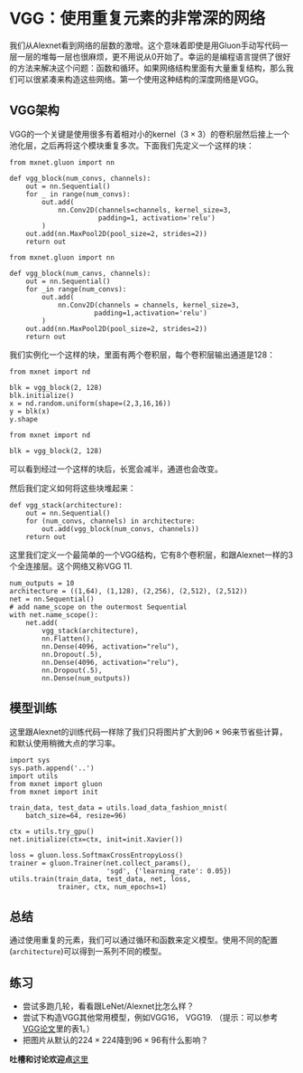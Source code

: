 # VGG：使用重复元素的非常深的网络

我们从Alexnet看到网络的层数的激增。这个意味着即使是用Gluon手动写代码一层一层的堆每一层也很麻烦，更不用说从0开始了。幸运的是编程语言提供了很好的方法来解决这个问题：函数和循环。如果网络结构里面有大量重复结构，那么我们可以很紧凑来构造这些网络。第一个使用这种结构的深度网络是VGG。

## VGG架构

VGG的一个关键是使用很多有着相对小的kernel（$3\times 3$）的卷积层然后接上一个池化层，之后再将这个模块重复多次。下面我们先定义一个这样的块：

```{.python .input}
from mxnet.gluon import nn

def vgg_block(num_convs, channels):
    out = nn.Sequential()
    for _ in range(num_convs):
        out.add(
            nn.Conv2D(channels=channels, kernel_size=3,
                      padding=1, activation='relu')
        )
    out.add(nn.MaxPool2D(pool_size=2, strides=2))
    return out
```

```{.python .input}
from mxnet.gluon import nn

def vgg_block(num_canvs, channels):
    out = nn.Sequential()
    for _in range(num_convs):
        out.add(
            nn.Conv2D(channels = channels, kernel_size=3,
                     padding=1,activation='relu')
        )
    out.add(nn.MaxPool2D(pool_size=2, strides=2))
    return out
```

我们实例化一个这样的块，里面有两个卷积层，每个卷积层输出通道是128：

```{.python .input}
from mxnet import nd

blk = vgg_block(2, 128)
blk.initialize()
x = nd.random.uniform(shape=(2,3,16,16))
y = blk(x)
y.shape
```

```{.python .input}
from mxnet import nd

blk = vgg_block(2, 128)
```

可以看到经过一个这样的块后，长宽会减半，通道也会改变。

然后我们定义如何将这些块堆起来：

```{.python .input}
def vgg_stack(architecture):
    out = nn.Sequential()
    for (num_convs, channels) in architecture:
        out.add(vgg_block(num_convs, channels))
    return out
```

这里我们定义一个最简单的一个VGG结构，它有8个卷积层，和跟Alexnet一样的3个全连接层。这个网络又称VGG 11.

```{.python .input}
num_outputs = 10
architecture = ((1,64), (1,128), (2,256), (2,512), (2,512))
net = nn.Sequential()
# add name_scope on the outermost Sequential
with net.name_scope():
    net.add(
        vgg_stack(architecture),
        nn.Flatten(),
        nn.Dense(4096, activation="relu"),
        nn.Dropout(.5),
        nn.Dense(4096, activation="relu"),
        nn.Dropout(.5),
        nn.Dense(num_outputs))
```

## 模型训练

这里跟Alexnet的训练代码一样除了我们只将图片扩大到$96\times 96$来节省些计算，和默认使用稍微大点的学习率。

```{.python .input}
import sys
sys.path.append('..')
import utils
from mxnet import gluon
from mxnet import init

train_data, test_data = utils.load_data_fashion_mnist(
    batch_size=64, resize=96)

ctx = utils.try_gpu()
net.initialize(ctx=ctx, init=init.Xavier())

loss = gluon.loss.SoftmaxCrossEntropyLoss()
trainer = gluon.Trainer(net.collect_params(), 
                        'sgd', {'learning_rate': 0.05})
utils.train(train_data, test_data, net, loss,
            trainer, ctx, num_epochs=1)
```

## 总结

通过使用重复的元素，我们可以通过循环和函数来定义模型。使用不同的配置(`architecture`)可以得到一系列不同的模型。


## 练习

- 尝试多跑几轮，看看跟LeNet/Alexnet比怎么样？
- 尝试下构造VGG其他常用模型，例如VGG16， VGG19. （提示：可以参考[VGG论文](https://arxiv.org/abs/1409.1556)里的表1。）
- 把图片从默认的$224\times 224$降到$96\times 96$有什么影响？


**吐槽和讨论欢迎点**[这里](https://discuss.gluon.ai/t/topic/1277)

